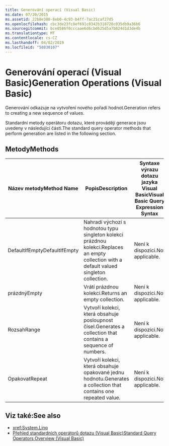 ```yaml
---
title: Generování operací (Visual Basic)
ms.date: 07/20/2015
ms.assetid: 22b8e380-8eb0-4c93-b4ff-7ac21caf27d5
ms.openlocfilehash: cbc3de23fc8ef691c0342b318728c035db9a36b6
ms.sourcegitcommit: bce0586f0cccaae6d6cbd625d5a7b824d1d3de4b
ms.translationtype: MT
ms.contentlocale: cs-CZ
ms.lasthandoff: 04/02/2019
ms.locfileid: "58830107"
---
```

# <a name="generation-operations-visual-basic"></a><span data-ttu-id="6a42b-102">Generování operací (Visual Basic)</span><span class="sxs-lookup"><span data-stu-id="6a42b-102">Generation Operations (Visual Basic)</span></span>
<span data-ttu-id="6a42b-103">Generování odkazuje na vytvoření nového pořadí hodnot.</span><span class="sxs-lookup"><span data-stu-id="6a42b-103">Generation refers to creating a new sequence of values.</span></span>  
  
 <span data-ttu-id="6a42b-104">Standardní metody operátoru dotazu, které provádějí generace jsou uvedeny v následující části.</span><span class="sxs-lookup"><span data-stu-id="6a42b-104">The standard query operator methods that perform generation are listed in the following section.</span></span>  
  
## <a name="methods"></a><span data-ttu-id="6a42b-105">Metody</span><span class="sxs-lookup"><span data-stu-id="6a42b-105">Methods</span></span>  
  
|<span data-ttu-id="6a42b-106">Název metody</span><span class="sxs-lookup"><span data-stu-id="6a42b-106">Method Name</span></span>|<span data-ttu-id="6a42b-107">Popis</span><span class="sxs-lookup"><span data-stu-id="6a42b-107">Description</span></span>|<span data-ttu-id="6a42b-108">Syntaxe výrazu dotazu jazyka Visual Basic</span><span class="sxs-lookup"><span data-stu-id="6a42b-108">Visual Basic Query Expression Syntax</span></span>|<span data-ttu-id="6a42b-109">Další informace</span><span class="sxs-lookup"><span data-stu-id="6a42b-109">More Information</span></span>|  
|-----------------|-----------------|------------------------------------------|----------------------|  
|<span data-ttu-id="6a42b-110">DefaultIfEmpty</span><span class="sxs-lookup"><span data-stu-id="6a42b-110">DefaultIfEmpty</span></span>|<span data-ttu-id="6a42b-111">Nahradí výchozí s hodnotou typu singleton kolekci prázdnou kolekci.</span><span class="sxs-lookup"><span data-stu-id="6a42b-111">Replaces an empty collection with a default valued singleton collection.</span></span>|<span data-ttu-id="6a42b-112">Není k dispozici.</span><span class="sxs-lookup"><span data-stu-id="6a42b-112">Not applicable.</span></span>|<xref:System.Linq.Enumerable.DefaultIfEmpty%2A?displayProperty=nameWithType><br /><br /> <xref:System.Linq.Queryable.DefaultIfEmpty%2A?displayProperty=nameWithType>|  
|<span data-ttu-id="6a42b-113">prázdný</span><span class="sxs-lookup"><span data-stu-id="6a42b-113">Empty</span></span>|<span data-ttu-id="6a42b-114">Vrátí prázdnou kolekci.</span><span class="sxs-lookup"><span data-stu-id="6a42b-114">Returns an empty collection.</span></span>|<span data-ttu-id="6a42b-115">Není k dispozici.</span><span class="sxs-lookup"><span data-stu-id="6a42b-115">Not applicable.</span></span>|<xref:System.Linq.Enumerable.Empty%2A?displayProperty=nameWithType>|  
|<span data-ttu-id="6a42b-116">Rozsah</span><span class="sxs-lookup"><span data-stu-id="6a42b-116">Range</span></span>|<span data-ttu-id="6a42b-117">Vytvoří kolekci, která obsahuje posloupnost čísel.</span><span class="sxs-lookup"><span data-stu-id="6a42b-117">Generates a collection that contains a sequence of numbers.</span></span>|<span data-ttu-id="6a42b-118">Není k dispozici.</span><span class="sxs-lookup"><span data-stu-id="6a42b-118">Not applicable.</span></span>|<xref:System.Linq.Enumerable.Range%2A?displayProperty=nameWithType>|  
|<span data-ttu-id="6a42b-119">Opakovat</span><span class="sxs-lookup"><span data-stu-id="6a42b-119">Repeat</span></span>|<span data-ttu-id="6a42b-120">Vytvoří kolekci, která obsahuje opakované jednu hodnotu.</span><span class="sxs-lookup"><span data-stu-id="6a42b-120">Generates a collection that contains one repeated value.</span></span>|<span data-ttu-id="6a42b-121">Není k dispozici.</span><span class="sxs-lookup"><span data-stu-id="6a42b-121">Not applicable.</span></span>|<xref:System.Linq.Enumerable.Repeat%2A?displayProperty=nameWithType>|  
  
## <a name="see-also"></a><span data-ttu-id="6a42b-122">Viz také:</span><span class="sxs-lookup"><span data-stu-id="6a42b-122">See also</span></span>

- <xref:System.Linq>
- [<span data-ttu-id="6a42b-123">Přehled standardních operátorů dotazu (Visual Basic)</span><span class="sxs-lookup"><span data-stu-id="6a42b-123">Standard Query Operators Overview (Visual Basic)</span></span>](../../../../visual-basic/programming-guide/concepts/linq/standard-query-operators-overview.md)
